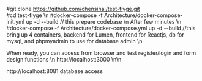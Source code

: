 #git clone https://github.com/chensihai/test-fiyge.git <br>
#cd test-fiyge \n
#docker-compose -f Architecture/docker-compose-init.yml up -d --build // this prepare codebase \n
After few minutes \n
#docker-compose -f Architecture/docker-compose.yml up -d --build //this bring up 4 containers, backend for Lumen, frontend for Reactjs, db for mysql, and phpmyadmin to use for database admin \n

When ready, you can access from browser and test register/login and form design functions \n
http://localhost:3000 \n\n

http://localhost:8081 database access
